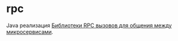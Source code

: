 # rpc

Java реализация [Библиотеки RPC вызовов для общения между микросервисами](http://52.29.202.218/scrapyard/rpc-lib/).
